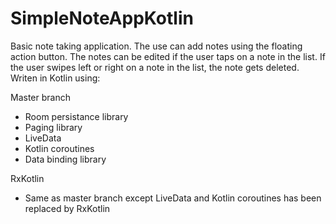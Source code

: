 # SimpleNoteAppKotlin

 Basic note taking application. The use can add notes using the floating 
  action button. The notes can be edited if the user taps on a note in the list.
  If the user swipes left or right on a note in the list, the note gets deleted.
  Writen in Kotlin using:

Master branch
  - Room persistance library
  - Paging library
  - LiveData
  - Kotlin coroutines
  - Data binding library
  
RxKotlin
  - Same as master branch except LiveData and Kotlin coroutines has been
  replaced by RxKotlin
